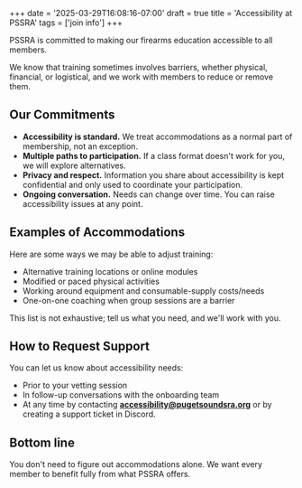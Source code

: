 +++
date = '2025-03-29T16:08:16-07:00'
draft = true
title = 'Accessibility at PSSRA'
tags = ['join info']
+++


PSSRA is committed to making our firearms education accessible to all members.

We know that training sometimes involves barriers, whether physical, financial, or logistical, and we work with members to reduce or remove them.

<!--more-->

## Our Commitments
- **Accessibility is standard.** We treat accommodations as a normal part of membership, not an exception.
- **Multiple paths to participation.** If a class format doesn't work for you, we will explore alternatives.
- **Privacy and respect.** Information you share about accessibility is kept confidential and only used to coordinate your participation.
- **Ongoing conversation.** Needs can change over time. You can raise accessibility issues at any point.

## Examples of Accommodations
Here are some ways we may be able to adjust training:
- Alternative training locations or online modules
- Modified or paced physical activities
- Working around equipment and consumable-supply costs/needs
- One-on-one coaching when group sessions are a barrier

This list is not exhaustive; tell us what you need, and we'll work with you.

## How to Request Support
You can let us know about accessibility needs:
- Prior to your vetting session
- In follow-up conversations with the onboarding team  
- At any time by contacting **accessibility@pugetsoundsra.org** or by creating a support ticket in Discord.

## Bottom line
You don't need to figure out accommodations alone. We want every member to benefit fully from what PSSRA offers.
